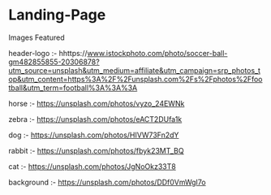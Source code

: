 # Landing-Page

Images Featured

header-logo :- hhttps://www.istockphoto.com/photo/soccer-ball-gm482855855-20306878?utm_source=unsplash&utm_medium=affiliate&utm_campaign=srp_photos_top&utm_content=https%3A%2F%2Funsplash.com%2Fs%2Fphotos%2Ffootball&utm_term=football%3A%3A%3A

horse :- https://unsplash.com/photos/vyzo_24EWNk

zebra :- https://unsplash.com/photos/eACT2DUfa1k

dog :- https://unsplash.com/photos/HIVW73Fn2dY

rabbit :- https://unsplash.com/photos/fbyk23MT_BQ

cat :- https://unsplash.com/photos/JgNoOkz33T8

background :- https://unsplash.com/photos/DDf0VmWgI7o